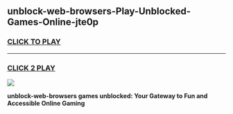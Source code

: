 
## unblock-web-browsers-Play-Unblocked-Games-Online-jte0p
<h3>
<a href="https://premium76.site?title=unblock-web-browsers&ref=25A">CLICK TO PLAY</a></h3>
<hr>

<h3>
<a href="https://premium76.site?title=unblock-web-browsers&ref=25A">CLICK 2 PLAY</a>
  
</h3>

<a href="https://premium76.site?title=unblock-web-browsers&ref=25A"><img src="https://clearcache.store/games.png"></a>


**unblock-web-browsers games unblocked: Your Gateway to Fun and Accessible Online Gaming**
